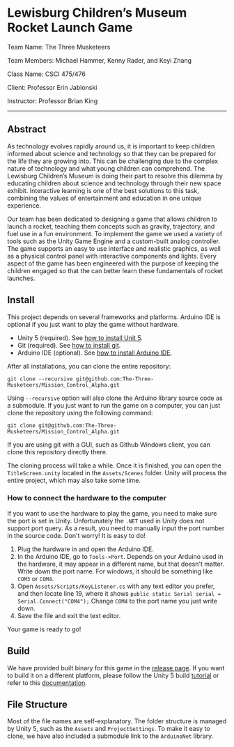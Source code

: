 # Lewisburg Children’s Museum Rocket Launch Game

Team Name: The Three Musketeers

Team Members: Michael Hammer, Kenny Rader, and Keyi Zhang

Class Name: CSCI 475/476

Client: Professor Erin Jablonski

Instructor: Professor Brian King

----
## Abstract
As technology evolves rapidly around us, it is important to keep children informed about science and technology so that they can be prepared for the life they are growing into. This can be challenging due to the complex nature of technology and what young children can comprehend. The Lewisburg Children’s Museum is doing their part to resolve this dilemma by educating children about science and technology through their new space exhibit. Interactive learning is one of the best solutions to this task, combining the values of entertainment and education in one unique experience.

Our team has been dedicated to designing a game that allows children to launch a rocket, teaching them concepts such as gravity, trajectory, and fuel use in a fun environment. To implement the game we used a variety of tools such as the Unity Game Engine and a custom-built analog controller. The game supports an easy to use interface and realistic graphics, as well as a physical control panel with interactive components and lights. Every aspect of the game has been engineered with the purpose of keeping the children engaged so that the can better learn these fundamentals of rocket launches.

## Install
This project depends on several frameworks and platforms. Arduino IDE is optional if you just want to play the game without hardware.
+ Unity 5 (required). See [how to install Unit 5](https://docs.unity3d.com/Manual/InstallingUnity.html).
+ Git (required). See [how to install git](https://git-scm.com/book/en/v2/Getting-Started-Installing-Git).
+ Arduino IDE (optional). See [how to install Arduino IDE](https://www.arduino.cc/en/Guide/HomePage).

After all installations, you can clone the entire repository:
```
git clone --recursive git@github.com:The-Three-Musketeers/Mission_Control_Alpha.git
```
Using ```--recursive``` option will also clone the Arduino library source code as a submodule. If you just want to run the game on a computer, you can just clone the repository using the following command:
```
git clone git@github.com:The-Three-Musketeers/Mission_Control_Alpha.git
```

If you are using git with a GUI, such as Github Windows client, you can clone this repository directly there.

The cloning process will take a while. Once it is finished, you can open the ```TitleScreen.unity``` located in the ```Assets/Scenes``` folder. Unity will process the entire project, which may also take some time. 

### How to connect the hardware to the computer
If you want to use the hardware to play the game, you need to make sure the port is set in Unity. Unfortunately the ```.NET``` used in Unity does not support port query. As a result, you need to manually input the port number in the source code. Don't worry! It is easy to do!
1. Plug the hardware in and open the Arduino IDE.
2. In the Arduino IDE, go to ```Tools->Port```. Depends on your Arduino used in the hardware, it may appear in a different name, but that doesn't matter. Write down the port name. For windows, it should be something like ```COM3``` or ```COM4```.
3. Open ```Assets/Scripts/KeyListener.cs``` with any text editor you prefer, and then locate line 19, where it shows ```public static Serial serial = Serial.Connect("COM4");``` Change ```COM4``` to the port name you just write down.
4. Save the file and exit the text editor. 

Your game is ready to go!

## Build
We have provided built binary for this game in the [release page](https://github.com/The-Three-Musketeers/Mission_Control_Alpha/releases). If you want to build it on a different platform, please follow the Unity 5 build [tutorial](https://unity3d.com/learn/tutorials/projects/space-shooter-tutorial/building-game) or refer to this [documentation](https://docs.unity3d.com/Manual/BuildSettings.html).

## File Structure
Most of the file names are self-explanatory. The folder structure is managed by Unity 5, such as the ```Assets``` and ```ProjectSettings```. To make it easy to clone, we have also included a submodule link to the ```ArduinoNet``` library. 
